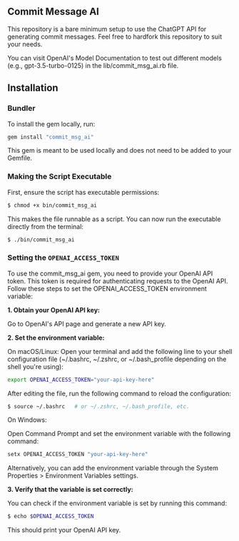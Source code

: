 ## Commit Message AI
This repository is a bare minimum setup to use the ChatGPT API for generating commit messages. Feel free to hardfork this repository to suit your needs.

You can visit OpenAI's Model Documentation to test out different models (e.g., gpt-3.5-turbo-0125) in the lib/commit_msg_ai.rb file.

## Installation

### Bundler

To install the gem locally, run:

```bash
gem install "commit_msg_ai"
```
This gem is meant to be used locally and does not need to be added to your Gemfile.

### Making the Script Executable
First, ensure the script has executable permissions:
```bash
$ chmod +x bin/commit_msg_ai
```
This makes the file runnable as a script. You can now run the executable directly from the terminal:
```bash
$ ./bin/commit_msg_ai
```

### Setting the `OPENAI_ACCESS_TOKEN`
To use the commit_msg_ai gem, you need to provide your OpenAI API token. This token is required for authenticating requests to the OpenAI API. Follow these steps to set the OPENAI_ACCESS_TOKEN environment variable:

**1. Obtain your OpenAI API key:**

Go to OpenAI's API page and generate a new API key.

**2. Set the environment variable:**

On macOS/Linux: Open your terminal and add the following line to your shell configuration file (~/.bashrc, ~/.zshrc, or ~/.bash_profile depending on the shell you're using):

```bash
export OPENAI_ACCESS_TOKEN="your-api-key-here"
```

After editing the file, run the following command to reload the configuration:

```bash
$ source ~/.bashrc   # or ~/.zshrc, ~/.bash_profile, etc.
```

On Windows:

Open Command Prompt and set the environment variable with the following command:

```cmd
setx OPENAI_ACCESS_TOKEN "your-api-key-here"
```

Alternatively, you can add the environment variable through the System Properties > Environment Variables settings.

**3. Verify that the variable is set correctly:**

You can check if the environment variable is set by running this command:

```bash
$ echo $OPENAI_ACCESS_TOKEN
```
This should print your OpenAI API key.
